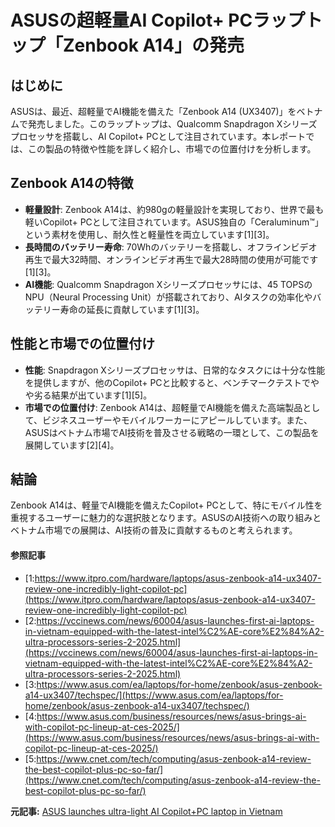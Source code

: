 # ASUSの超軽量AI Copilot+ PCラップトップ「Zenbook A14」の発売

## はじめに

ASUSは、最近、超軽量でAI機能を備えた「Zenbook A14 (UX3407)」をベトナムで発売しました。このラップトップは、Qualcomm Snapdragon Xシリーズプロセッサを搭載し、AI Copilot+ PCとして注目されています。本レポートでは、この製品の特徴や性能を詳しく紹介し、市場での位置付けを分析します。

## Zenbook A14の特徴

- **軽量設計**: Zenbook A14は、約980gの軽量設計を実現しており、世界で最も軽いCopilot+ PCとして注目されています。ASUS独自の「Ceraluminum™」という素材を使用し、耐久性と軽量性を両立しています[1][3]。
- **長時間のバッテリー寿命**: 70Whのバッテリーを搭載し、オフラインビデオ再生で最大32時間、オンラインビデオ再生で最大28時間の使用が可能です[1][3]。
- **AI機能**: Qualcomm Snapdragon Xシリーズプロセッサには、45 TOPSのNPU（Neural Processing Unit）が搭載されており、AIタスクの効率化やバッテリー寿命の延長に貢献しています[1][3]。

## 性能と市場での位置付け

- **性能**: Snapdragon Xシリーズプロセッサは、日常的なタスクには十分な性能を提供しますが、他のCopilot+ PCと比較すると、ベンチマークテストでやや劣る結果が出ています[1][5]。
- **市場での位置付け**: Zenbook A14は、超軽量でAI機能を備えた高端製品として、ビジネスユーザーやモバイルワーカーにアピールしています。また、ASUSはベトナム市場でAI技術を普及させる戦略の一環として、この製品を展開しています[2][4]。

## 結論

Zenbook A14は、軽量でAI機能を備えたCopilot+ PCとして、特にモバイル性を重視するユーザーに魅力的な選択肢となります。ASUSのAI技術への取り組みとベトナム市場での展開は、AI技術の普及に貢献するものと考えられます。

#### 参照記事
- [1:https://www.itpro.com/hardware/laptops/asus-zenbook-a14-ux3407-review-one-incredibly-light-copilot-pc](https://www.itpro.com/hardware/laptops/asus-zenbook-a14-ux3407-review-one-incredibly-light-copilot-pc)
- [2:https://vccinews.com/news/60004/asus-launches-first-ai-laptops-in-vietnam-equipped-with-the-latest-intel%C2%AE-core%E2%84%A2-ultra-processors-series-2-2025.html](https://vccinews.com/news/60004/asus-launches-first-ai-laptops-in-vietnam-equipped-with-the-latest-intel%C2%AE-core%E2%84%A2-ultra-processors-series-2-2025.html)
- [3:https://www.asus.com/ea/laptops/for-home/zenbook/asus-zenbook-a14-ux3407/techspec/](https://www.asus.com/ea/laptops/for-home/zenbook/asus-zenbook-a14-ux3407/techspec/)
- [4:https://www.asus.com/business/resources/news/asus-brings-ai-with-copilot-pc-lineup-at-ces-2025/](https://www.asus.com/business/resources/news/asus-brings-ai-with-copilot-pc-lineup-at-ces-2025/)
- [5:https://www.cnet.com/tech/computing/asus-zenbook-a14-review-the-best-copilot-plus-pc-so-far/](https://www.cnet.com/tech/computing/asus-zenbook-a14-review-the-best-copilot-plus-pc-so-far/)


**元記事:** [ASUS launches ultra-light AI Copilot+PC laptop in Vietnam](https://www.vietnam.vn/en/asus-ra-mat-laptop-ai-copilotpc-cuc-nhe-tai-viet-nam)